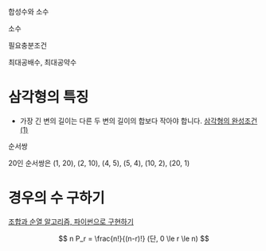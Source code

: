 합성수와 소수

소수

필요충분조건

최대공배수, 최대공약수

# 삼각형의 특징

- 가장 긴 변의 길이는 다른 두 변의 길이의 합보다 작아야 합니다.
  [삼각형의 완성조건 (1)](https://school.programmers.co.kr/learn/courses/30/lessons/120889)

순서쌍

20인 순서쌍은 (1, 20), (2, 10), (4, 5), (5, 4), (10, 2), (20, 1)

# 경우의 수 구하기

[조합과 순열 알고리즘, 파이썬으로 구현하기](https://shoark7.github.io/programming/algorithm/Permutations-and-Combinations)

$$
n P_r = \frac{n!}{(n-r)!} (단, 0 \le r \le n)
$$
